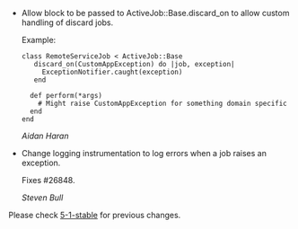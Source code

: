 *   Allow block to be passed to ActiveJob::Base.discard_on to allow custom handling of discard jobs.

    Example:

        class RemoteServiceJob < ActiveJob::Base
      	   discard_on(CustomAppException) do |job, exception|
      	     ExceptionNotifier.caught(exception)
           end

          def perform(*args)
            # Might raise CustomAppException for something domain specific
          end
        end

    *Aidan Haran*
    
*   Change logging instrumentation to log errors when a job raises an exception.

    Fixes #26848.

    *Steven Bull*


Please check [5-1-stable](https://github.com/rails/rails/blob/5-1-stable/activejob/CHANGELOG.md) for previous changes.
